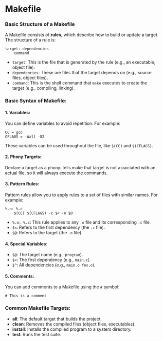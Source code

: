 # Makefile

### Basic Structure of a Makefile
A Makefile consists of **rules**, which describe how to build or update a target. The structure of a rule is:

```make
target: dependencies
    command
```

- `target`: This is the file that is generated by the rule (e.g., an executable, object file).
- `dependencies`: These are files that the target depends on (e.g., source files, object files).
- `command`: This is the shell command that `make` executes to create the target (e.g., compiling, linking).

### Basic Syntax of Makefile:

#### 1. **Variables:**
You can define variables to avoid repetition. For example:
```make
CC = gcc
CFLAGS = -Wall -O2
```
These variables can be used throughout the file, like `$(CC)` and `$(CFLAGS)`.

#### 2. **Phony Targets:**
Declare a target as a phony. tells make that target is not associated with an actual file, so it will always execute the commands.

#### 3. **Pattern Rules:**
Pattern rules allow you to apply rules to a set of files with similar names. For example:
```make
%.o: %.c
    $(CC) $(CFLAGS) -c $< -o $@
```
- `%.o: %.c`: This rule applies to any `.o` file and its corresponding `.c` file.
- `$<`: Refers to the first dependency (the `.c` file).
- `$@`: Refers to the target (the `.o` file).

#### 4. **Special Variables:**
- `$@`: The target name (e.g., `program`).
- `$<`: The first dependency (e.g., `main.c`).
- `$^`: All dependencies (e.g., `main.o foo.o`).

#### 5. **Comments:**
You can add comments to a Makefile using the `#` symbol:
```make
# This is a comment
```

### Common Makefile Targets:
- **all**: The default target that builds the project.
- **clean**: Removes the compiled files (object files, executables).
- **install**: Installs the compiled program to a system directory.
- **test**: Runs the test suite.
